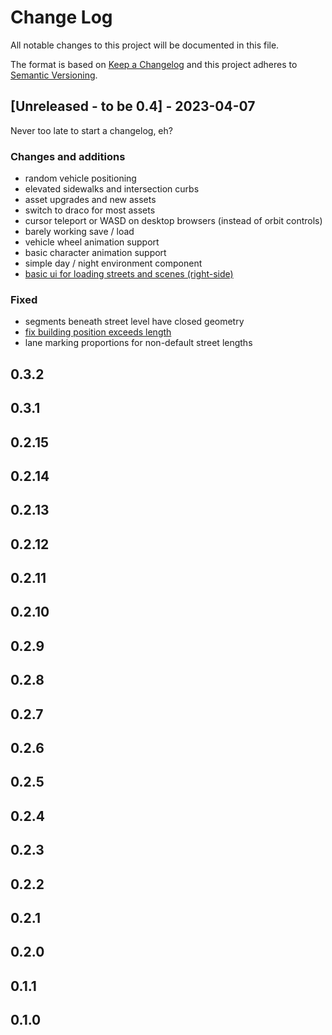 
# Change Log
All notable changes to this project will be documented in this file.
 
The format is based on [Keep a Changelog](http://keepachangelog.com/)
and this project adheres to [Semantic Versioning](http://semver.org/).
 
## [Unreleased - to be 0.4] - 2023-04-07

Never too late to start a changelog, eh?

### Changes and additions
* random vehicle positioning
* elevated sidewalks and intersection curbs
* asset upgrades and new assets
* switch to draco for most assets
* cursor teleport or WASD on desktop browsers (instead of orbit controls)
* barely working save / load
* vehicle wheel animation support
* basic character animation support
* simple day / night environment component
* [basic ui for loading streets and scenes (right-side)](https://github.com/3DStreet/3dstreet/pull/219)

### Fixed
* segments beneath street level have closed geometry
* [fix building position exceeds length](https://github.com/3DStreet/3dstreet/pull/208)
* lane marking proportions for non-default street lengths
 
## 0.3.2

## 0.3.1

## 0.2.15

## 0.2.14

## 0.2.13

## 0.2.12

## 0.2.11

## 0.2.10

## 0.2.9

## 0.2.8

## 0.2.7

## 0.2.6

## 0.2.5

## 0.2.4

## 0.2.3

## 0.2.2

## 0.2.1

## 0.2.0

## 0.1.1

## 0.1.0
